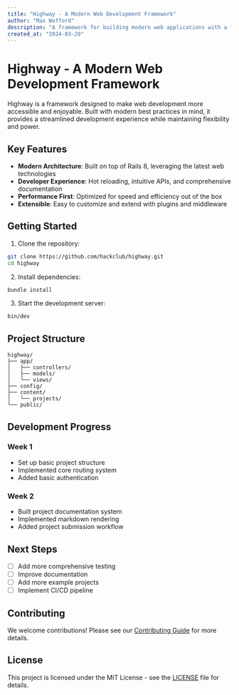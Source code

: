 ```yaml
---
title: "Highway - A Modern Web Development Framework"
author: "Max Wofford"
description: "A framework for building modern web applications with a focus on developer experience and performance"
created_at: "2024-03-20"
---
```


<!-- This is an AI generaated example file to test markdown rendering -->

# Highway - A Modern Web Development Framework

Highway is a framework designed to make web development more accessible and enjoyable. Built with modern best practices in mind, it provides a streamlined development experience while maintaining flexibility and power.

## Key Features

- **Modern Architecture**: Built on top of Rails 8, leveraging the latest web technologies
- **Developer Experience**: Hot reloading, intuitive APIs, and comprehensive documentation
- **Performance First**: Optimized for speed and efficiency out of the box
- **Extensible**: Easy to customize and extend with plugins and middleware

## Getting Started

1. Clone the repository:
```bash
git clone https://github.com/hackclub/highway.git
cd highway
```

2. Install dependencies:
```bash
bundle install
```

3. Start the development server:
```bash
bin/dev
```

## Project Structure

```
highway/
├── app/
│   ├── controllers/
│   ├── models/
│   └── views/
├── config/
├── content/
│   └── projects/
└── public/
```

## Development Progress

### Week 1
- Set up basic project structure
- Implemented core routing system
- Added basic authentication

### Week 2
- Built project documentation system
- Implemented markdown rendering
- Added project submission workflow

## Next Steps

- [ ] Add more comprehensive testing
- [ ] Improve documentation
- [ ] Add more example projects
- [ ] Implement CI/CD pipeline

## Contributing

We welcome contributions! Please see our [Contributing Guide](CONTRIBUTING.md) for more details.

## License

This project is licensed under the MIT License - see the [LICENSE](LICENSE) file for details. 